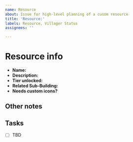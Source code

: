 ```yaml
---
name: Resource
about: Issue for high-level planning of a cusom resource
title: 'Resource:'
labels: Resource, Villager Status
assignees: ''

---
```


# Resource info
- **Name:** 
- **Description:** 
- **Tier unlocked:** 
- **Related Sub-Building:** 
- **Needs custom icons?** 

## Other notes

## Tasks
- [ ] TBD
